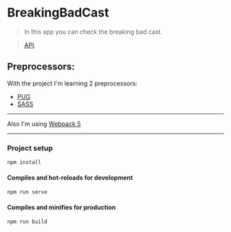 BreakingBadCast
=================

> In this app you can check the breaking bad cast.

> [API](https://breakingbadapi.com/).

Preprocessors:
-----
<p>With the project I'm learning 2 preprocessors:</p>

- [PUG](https://pugjs.org/api/getting-started.html "PUG")
- [SASS](https://sass-lang.com/ "SASS")

-----
Also  I'm using [Webpack 5](https://webpack.js.org/ "webpack")
____

### Project setup
```
npm install
```

#### Compiles and hot-reloads for development
```
npm run serve
```

#### Compiles and minifies for production
```
npm run build
```
